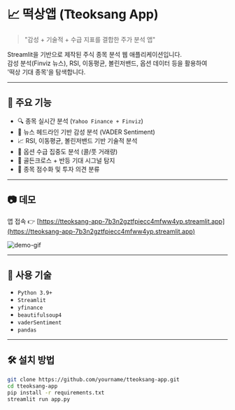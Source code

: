 # 📈 떡상앱 (Tteoksang App)

> "감성 + 기술적 + 수급 지표를 결합한 주가 분석 앱"

Streamlit을 기반으로 제작된 주식 종목 분석 웹 애플리케이션입니다.  
감성 분석(Finviz 뉴스), RSI, 이동평균, 볼린저밴드, 옵션 데이터 등을 활용하여  
'떡상 기대 종목'을 탐색합니다.

---

## 🚀 주요 기능

- 🔍 종목 실시간 분석 (`Yahoo Finance + Finviz`)
- 📰 뉴스 헤드라인 기반 감성 분석 (VADER Sentiment)
- 📈 RSI, 이동평균, 볼린저밴드 기반 기술적 분석
- 🔮 옵션 수급 집중도 분석 (콜/풋 거래량)
- 🔄 골든크로스 + 반등 기대 시그널 탐지
- 🧠 종목 점수화 및 투자 의견 분류

---

## 📷 데모
앱 접속 👉 [https://tteoksang-app-7b3n2gztfpiecc4mfww4yp.streamlit.app](https://tteoksang-app-7b3n2gztfpiecc4mfww4yp.streamlit.app)

![demo-gif](demo.gif) <!-- 데모 이미지 삽입시 -->

---

## 🧰 사용 기술

- `Python 3.9+`
- `Streamlit`
- `yfinance`
- `beautifulsoup4`
- `vaderSentiment`
- `pandas`

---

## 🛠 설치 방법

```bash
git clone https://github.com/yourname/tteoksang-app.git
cd tteoksang-app
pip install -r requirements.txt
streamlit run app.py

